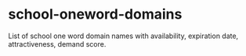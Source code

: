 # school-oneword-domains
List of school one word domain names with availability, expiration date, attractiveness, demand score.
